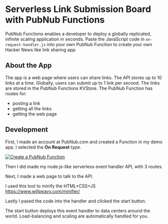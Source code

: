 # Serverless Link Submission Board with PubNub Functions

PubNub Functions enables a developer to deploy a globally replicated, infinite scaling application in seconds. Paste the JavaScript code in `on-request-handler.js` into your own PubNub Function to create your own Hacker News like link sharing app.

## About the App

The app is a web page where users can share links. The API stores up to 10 links at a time. Globally, users can submit up to 1 link per second. The links are stored in the PubNub Functions KVStore. The PubNub Function has routes for:
 - posting a link
 - getting all the links
 - getting the web page

## Development

First, I made an account at PubNub.com and created a Function in my demo app. I selected the **On Request** type.

[![Create a PubNub Function](https://github.com/PubNubDevelopers/serverless-hackernews/blob/master/images/function-create-flow.png?raw=true)](https://dashboard.pubnub.com/?devrel_gh=serverless-hackernews)

Then I did made my node.js-like serverless event handler API, with 3 routes.

Next, I made a web page to talk to the API.

I used this tool to minify the HTML+CSS+JS https://www.willpeavy.com/minifier/

Lastly I pased the code into the handler and clicked the start button.

The start button deploys this event handler to data centers around the world. Load-balancing and scaling are automatically handled for you.